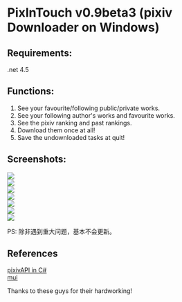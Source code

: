 # PixInTouch v0.9beta3 (pixiv Downloader on Windows)

## Requirements:  
  
.net 4.5  

## Functions:  
  
1. See your favourite/following public/private works.  
2. See your following author's works and favourite works.  
3. See the pixiv ranking and past rankings.  
4. Download them once at all!  
5. Save the undownloaded tasks at quit!  


## Screenshots:  

![](https://dn-xingoxu.qbox.me/pixivDownloader/screenshots/Capture.PNG)  
![](https://dn-xingoxu.qbox.me/pixivDownloader/screenshots/Capture2.PNG)   
![](https://dn-xingoxu.qbox.me/pixivDownloader/screenshots/Capture3.PNG)  
![](https://dn-xingoxu.qbox.me/pixivDownloader/screenshots/Capture4.PNG)  
![](https://dn-xingoxu.qbox.me/pixivDownloader/screenshots/Capture5.PNG)  
![](https://dn-xingoxu.qbox.me/pixivDownloader/screenshots/Capture6.PNG)  
![](https://dn-xingoxu.qbox.me/pixivDownloader/screenshots/Capture7.PNG)  

PS: 除非遇到重大问题，基本不会更新。  
  
  
## References  
  
[pixivAPI in C#](https://github.com/xingoxu/pixiv_API-c-)  
[mui](https://github.com/firstfloorsoftware/mui)  
  
Thanks to these guys for their hardworking!  
  